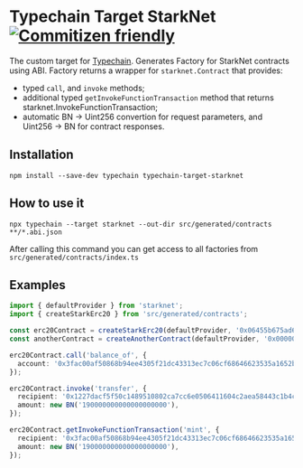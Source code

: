 # Typechain Target StarkNet [![Commitizen friendly](https://img.shields.io/badge/commitizen-friendly-brightgreen.svg)](http://commitizen.github.io/cz-cli/)

The custom target for [Typechain](https://github.com/ethereum-ts/TypeChain). Generates Factory for StarkNet contracts using ABI. Factory returns a wrapper for `starknet.Contract` that provides:
* typed `call`, and `invoke` methods;
* additional typed `getInvokeFunctionTransaction` method that returns starknet.InvokeFunctionTransaction;
* automatic BN → Uint256 convertion for request parameters, and Uint256 → BN for contract responses.

## Installation

```
npm install --save-dev typechain typechain-target-starknet
```

## How to use it

```
npx typechain --target starknet --out-dir src/generated/contracts **/*.abi.json
```

After calling this command you can get access to all factories from `src/generated/contracts/index.ts`

## Examples

```typescript
import { defaultProvider } from 'starknet';
import { createStarkErc20 } from 'src/generated/contracts';

const erc20Contract = createStarkErc20(defaultProvider, '0x06455b675ad6aa631fe3b7980de789b58d04fc0a5c1647d9807d709b6a72429b');
const anotherContract = createAnotherContract(defaultProvider, '0x0000000000000000000000000000000000000000000000000000000000000000');

erc20Contract.call('balance_of', {
  account: '0x3fac00af50868b94ee4305f21dc43313ec7c06cf68646623535a1652bee6564'
});

erc20Contract.invoke('transfer', {
  recipient: '0x1227dacf5f50c1489510802ca7cc6e0506411604c2aea58443c1b4c8ceab1c2',
  amount: new BN('190000000000000000000'),
});

erc20Contract.getInvokeFunctionTransaction('mint', {
  recipient: '0x3fac00af50868b94ee4305f21dc43313ec7c06cf68646623535a1652bee6564',
  amount: new BN('190000000000000000000'),
});
```
